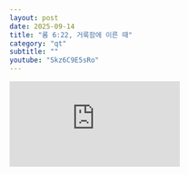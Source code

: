 ```yaml
---
layout: post
date: 2025-09-14
title: "롬 6:22, 거룩함에 이른 때"
category: "qt"
subtitle: ""
youtube: "Skz6C9E5sRo"
---
```


<div class="youtube margin-large">
    <iframe src="https://www.youtube.com/embed/Skz6C9E5sRo" title="YouTube video player" frameborder="0" allow="accelerometer; autoplay; clipboard-write; encrypted-media; gyroscope; picture-in-picture; web-share" allowfullscreen></iframe>
</div>

